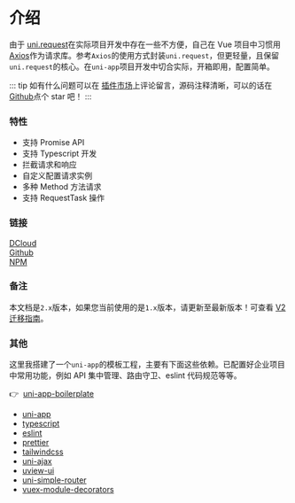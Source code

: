 # 介绍

由于 [uni.request][1]在实际项目开发中存在一些不方便，自己在 Vue 项目中习惯用 [Axios][2]作为请求库。参考`Axios`的使用方式封装`uni.request`，但更轻量，且保留`uni.request`的核心。在`uni-app`项目开发中切合实际，开箱即用，配置简单。

::: tip
如有什么问题可以在 [插件市场][3]上评论留言，源码注释清晰，可以的话在 [Github][4]点个 star 吧！
:::

### 特性

- 支持 Promise API
- 支持 Typescript 开发
- 拦截请求和响应
- 自定义配置请求实例
- 多种 Method 方法请求
- 支持 RequestTask 操作

### 链接

[DCloud][3]<br />
[Github][4]<br />
[NPM][5]

### 备注

本文档是`2.x`版本，如果您当前使用的是`1.x`版本，请更新至最新版本！可查看 [V2 迁移指南][6]。

### 其他

这里我搭建了一个`uni-app`的模板工程，主要有下面这些依赖。已配置好企业项目中常用功能，例如 API 集中管理、路由守卫、eslint 代码规范等等。

👉&nbsp;&nbsp;[uni-app-boilerplate](https://github.com/ponjs/uni-app-boilerplate)

- [uni-app](https://uniapp.dcloud.io/)
- [typescript](https://www.typescriptlang.org/)
- [eslint](https://eslint.bootcss.com/)
- [prettier](https://prettier.io/docs/en/options.html)
- [tailwindcss](http://tailwind.wyz.xyz/)
- [uni-ajax](https://uniajax.ponjs.com/)
- [uview-ui](https://uviewui.com/)
- [uni-simple-router](https://hhyang.cn/v2/)
- [vuex-module-decorators](https://github.com/championswimmer/vuex-module-decorators)

[1]: https://uniapp.dcloud.io/api/request/request
[2]: https://github.com/axios/axios
[3]: https://ext.dcloud.net.cn/plugin?id=2351
[4]: https://github.com/ponjs/uni-ajax
[5]: https://www.npmjs.com/package/uni-ajax
[6]: /migration.html
